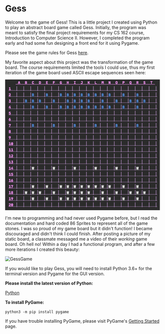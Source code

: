 # Gess

Welcome to the game of Gess! This is a little project I created using Python to play an abstract board game called Gess. 
Initially, the program was meant to satisfy the final project requirements for my CS 162 course, Introduction to 
Computer Science II. However, I completed the program early and had some fun designing a front end for it using Pygame.

Please see the game rules for Gess [here](https://www.chessvariants.com/crossover.dir/gess.html). 

My favorite aspect about this project was the transformation of the game board. The course requirements limited
the tools I could use, thus my first iteration of the game board used ASCII escape sequences seen here:

![GessGame](images/GessGameAscii.png)


I'm new to programming and had never used Pygame before, but I read the documentation and hard coded 86 Sprites 
to represent all of the game stones. I was so proud of my game board but it didn't function! I became discouraged and 
didn't think I could finish. After posting a picture of my static board, a classmate messaged me a video of their 
*working* game board. Oh hell no! Within a day I had a functional program, and after a few more iterations I created this 
beauty:

![GessGame](images/GessGame.gif)


If you would like to play Gess, you will need to install Python 3.6+ for the terminal version and Pygame for the GUI 
version.

**Please install the latest version of Python:**

[Python](https://www.python.org/downloads/)


**To install PyGame:**
```
python3 -m pip install pygame
```
If you have trouble installing PyGame, please visit PyGame's [Getting Started](https://www.pygame.org/wiki/GettingStarted) page.



